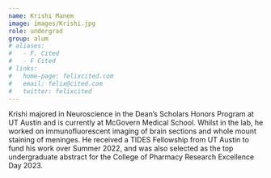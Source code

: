 ```yaml
---
name: Krishi Manem
image: images/Krishi.jpg
role: undergrad
group: alum
# aliases:
#   - F. Cited
#   - F Cited
# links:
#   home-page: felixcited.com
#   email: felix@cited.com
#   twitter: felixcited
---
```


Krishi majored in Neuroscience in the Dean’s Scholars Honors Program at UT Austin and is currently at McGovern Medical School.
Whilst in the lab, he worked on immunofluorescent imaging of brain sections and whole mount staining of meninges. He received a TIDES Fellowship from UT Austin to fund his work over Summer 2022, and was also selected as the top undergraduate abstract for the College of Pharmacy Research Excellence Day 2023.
